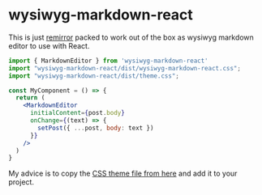 # wysiwyg-markdown-react

This is just [remirror](https://remirror.io) packed to work out of the box as wysiwyg markdown editor to use with React.

```jsx
import { MarkdownEditor } from 'wysiwyg-markdown-react'
import "wysiwyg-markdown-react/dist/wysiwyg-markdown-react.css";
import "wysiwyg-markdown-react/dist/theme.css";

const MyComponent = () => {
  return (
    <MarkdownEditor
      initialContent={post.body}
      onChange={(text) => {
        setPost({ ...post, body: text })
      }}
    />
  )
}

```

My advice is to copy the [CSS theme file from here](./src/markdown-editor/theme.css) and add it to your project.
